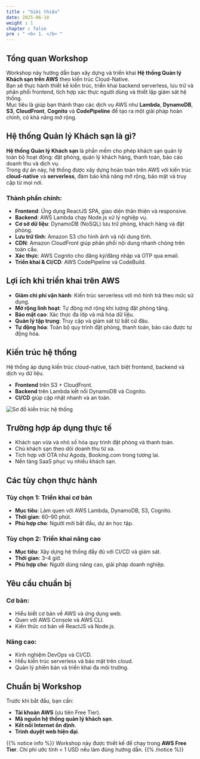 ```yaml
---
title : "Giới thiệu"
date: 2025-06-18
weight : 1 
chapter : false
pre : " <b> 1. </b> "
---
```


## Tổng quan Workshop

Workshop này hướng dẫn bạn xây dựng và triển khai **Hệ thống Quản lý Khách sạn trên AWS** theo kiến trúc Cloud-Native.  
Bạn sẽ thực hành thiết kế kiến trúc, triển khai backend serverless, lưu trữ và phân phối frontend, tích hợp xác thực người dùng và thiết lập giám sát hệ thống.  
Mục tiêu là giúp bạn thành thạo các dịch vụ AWS như **Lambda**, **DynamoDB**, **S3**, **CloudFront**, **Cognito** và **CodePipeline** để tạo ra một giải pháp hoàn chỉnh, có khả năng mở rộng.

## Hệ thống Quản lý Khách sạn là gì?

**Hệ thống Quản lý Khách sạn** là phần mềm cho phép khách sạn quản lý toàn bộ hoạt động: đặt phòng, quản lý khách hàng, thanh toán, báo cáo doanh thu và dịch vụ.  
Trong dự án này, hệ thống được xây dựng hoàn toàn trên AWS với kiến trúc **cloud-native** và **serverless**, đảm bảo khả năng mở rộng, bảo mật và truy cập từ mọi nơi.

### Thành phần chính:
- **Frontend**: Ứng dụng ReactJS SPA, giao diện thân thiện và responsive.
- **Backend**: AWS Lambda chạy Node.js xử lý nghiệp vụ.
- **Cơ sở dữ liệu**: DynamoDB (NoSQL) lưu trữ phòng, khách hàng và đặt phòng.
- **Lưu trữ tĩnh**: Amazon S3 cho hình ảnh và nội dung tĩnh.
- **CDN**: Amazon CloudFront giúp phân phối nội dung nhanh chóng trên toàn cầu.
- **Xác thực**: AWS Cognito cho đăng ký/đăng nhập và OTP qua email.
- **Triển khai & CI/CD**: AWS CodePipeline và CodeBuild.

## Lợi ích khi triển khai trên AWS

- **Giảm chi phí vận hành**: Kiến trúc serverless với mô hình trả theo mức sử dụng.
- **Mở rộng linh hoạt**: Tự động mở rộng khi lượng đặt phòng tăng.
- **Bảo mật cao**: Xác thực đa lớp và mã hóa dữ liệu.
- **Quản lý tập trung**: Truy cập và giám sát từ bất cứ đâu.
- **Tự động hóa**: Toàn bộ quy trình đặt phòng, thanh toán, báo cáo được tự động hóa.

## Kiến trúc hệ thống

Hệ thống áp dụng kiến trúc cloud-native, tách biệt frontend, backend và dịch vụ dữ liệu.  
- **Frontend** trên S3 + CloudFront.  
- **Backend** trên Lambda kết nối DynamoDB và Cognito.  
- **CI/CD** giúp cập nhật nhanh và an toàn.  

![Sơ đồ kiến trúc hệ thống](images/architecture.png)



## Trường hợp áp dụng thực tế

- Khách sạn vừa và nhỏ số hóa quy trình đặt phòng và thanh toán.
- Chủ khách sạn theo dõi doanh thu từ xa.
- Tích hợp với OTA như Agoda, Booking.com trong tương lai.
- Nền tảng SaaS phục vụ nhiều khách sạn.

## Các tùy chọn thực hành

### **Tùy chọn 1: Triển khai cơ bản**
- **Mục tiêu**: Làm quen với AWS Lambda, DynamoDB, S3, Cognito.
- **Thời gian**: 60–90 phút.
- **Phù hợp cho**: Người mới bắt đầu, dự án học tập.

### **Tùy chọn 2: Triển khai nâng cao**
- **Mục tiêu**: Xây dựng hệ thống đầy đủ với CI/CD và giám sát.
- **Thời gian**: 3–4 giờ.
- **Phù hợp cho**: Người dùng nâng cao, giải pháp doanh nghiệp.

## Yêu cầu chuẩn bị

### **Cơ bản**:
- Hiểu biết cơ bản về AWS và ứng dụng web.
- Quen với AWS Console và AWS CLI.
- Kiến thức cơ bản về ReactJS và Node.js.

### **Nâng cao**:
- Kinh nghiệm DevOps và CI/CD.
- Hiểu kiến trúc serverless và bảo mật trên cloud.
- Quản lý phiên bản và triển khai đa môi trường.

## Chuẩn bị Workshop

Trước khi bắt đầu, bạn cần:
- **Tài khoản AWS** (ưu tiên Free Tier).
- **Mã nguồn hệ thống quản lý khách sạn**.
- **Kết nối Internet ổn định**.
- **Trình duyệt web hiện đại**.

{{% notice info %}}
Workshop này được thiết kế để chạy trong **AWS Free Tier**. Chi phí ước tính < 1 USD nếu làm đúng hướng dẫn.
{{% /notice %}}
